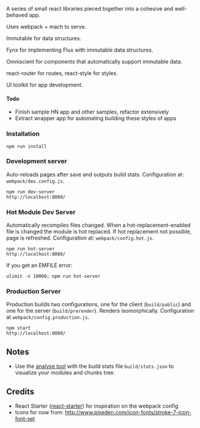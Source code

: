 A series of small react libraries pieced together into a cohesive and well-behaved app.

Uses webpack + mach to serve.

Immutable for data structures.

Fynx for implementing Flux with immutable data structures.

Omniscient for components that automatically support immutable data.

react-router for routes, react-style for styles.

UI toolkit for app development.

#### Todo

- Finish sample HN app and other samples, refactor extensively
- Extract wrapper app for automating building these styles of apps

### Installation

``` text
npm run install
```

### Development server

Auto-reloads pages after save and outputs build stats.
Configuration at: `webpack/dev.config.js`.

``` text
npm run dev-server
http://localhost:8080/
```


### Hot Module Dev Server

Automatically recompiles files changed. When a hot-replacement-enabled file
is changed the module is hot replaced. If hot replacement not possible, page is refreshed.
Configuration at: `webpack/config.hot.js`.

``` text
npm run hot-server
http://localhost:8080/
```

If you get an EMFILE error:

    ulimit -n 10000; npm run hot-server


### Production Server

Production builds two configurations, one for the client (`build/public`) and one for the server (`build/prerender`).
Renders isomorphically. Configuration at `webpack/config.production.js`.

``` text
npm start
http://localhost:8080/
```

## Notes

- Use the [analyse tool](http://webpack.github.io/analyse/) with the build stats file
`build/stats.json` to visualize your modules and chunks tree.

## Credits

- React Starter ([react-starter](https://github.com/webpack/react-starter)) for inspiration on the webpack config
- Icons for now from: http://www.pixeden.com/icon-fonts/stroke-7-icon-font-set
